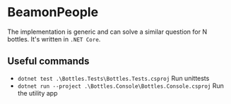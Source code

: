 # BeamonPeople

The implementation is generic and can solve a similar question for N bottles. 
It's written in `.NET Core`. 

## Useful commands

 * `dotnet test .\Bottles.Tests\Bottles.Tests.csproj`   Run unittests
 * `dotnet run --project .\Bottles.Console\Bottles.Console.csproj`   Run the utility app
